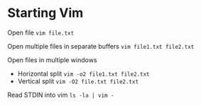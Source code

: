 # Starting Vim

Open file
`vim file.txt`

Open multiple files in separate buffers
`vim file1.txt file2.txt`

Open files in multiple windows
- Horizontal split
`vim -o2 file1.txt file2.txt`
- Vertical split
`vim -O2 file.txt file2.txt`

Read STDIN into vim
`ls -la | vim -`
